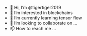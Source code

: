 - 👋 Hi, I’m @tigertiger2019
- 👀 I’m interested in blockchains
- 🌱 I’m currently learning tensor flow
- 💞️ I’m looking to collaborate on ...
- 📫 How to reach me ...

<!---
tigertiger2019/tigertiger2019 is a ✨ special ✨ repository because its `README.md` (this file) appears on your GitHub profile.
You can click the Preview link to take a look at your changes.
.......................
--->
